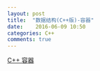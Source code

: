 ```yaml
---
layout: post
title:  "数据结构(C++版)-容器"
date:    2016-06-09 10:50
categories: C++
comments: true
---
```



[C++ 容器](http://blog.chinaunix.net/uid-21411227-id-1826905.html)